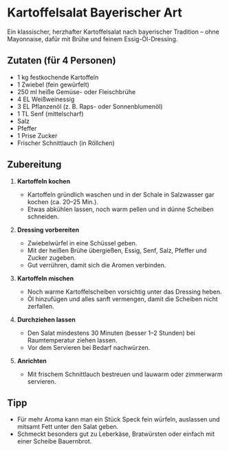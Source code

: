 # Kartoffelsalat Bayerischer Art

Ein klassischer, herzhafter Kartoffelsalat nach bayerischer Tradition – ohne Mayonnaise, dafür mit Brühe und feinem Essig-Öl-Dressing.

## Zutaten (für 4 Personen)

- 1 kg festkochende Kartoffeln
- 1 Zwiebel (fein gewürfelt)
- 250 ml heiße Gemüse- oder Fleischbrühe
- 4 EL Weißweinessig
- 3 EL Pflanzenöl (z. B. Raps- oder Sonnenblumenöl)
- 1 TL Senf (mittelscharf)
- Salz
- Pfeffer
- 1 Prise Zucker
- Frischer Schnittlauch (in Röllchen)

## Zubereitung

1. **Kartoffeln kochen**  
   - Kartoffeln gründlich waschen und in der Schale in Salzwasser gar kochen (ca. 20–25 Min.).
   - Etwas abkühlen lassen, noch warm pellen und in dünne Scheiben schneiden.

2. **Dressing vorbereiten**  
   - Zwiebelwürfel in eine Schüssel geben.  
   - Mit der heißen Brühe übergießen, Essig, Senf, Salz, Pfeffer und Zucker zugeben.  
   - Gut verrühren, damit sich die Aromen verbinden.

3. **Kartoffeln mischen**  
   - Noch warme Kartoffelscheiben vorsichtig unter das Dressing heben.  
   - Öl hinzufügen und alles sanft vermengen, damit die Scheiben nicht zerfallen.

4. **Durchziehen lassen**  
   - Den Salat mindestens 30 Minuten (besser 1–2 Stunden) bei Raumtemperatur ziehen lassen.  
   - Vor dem Servieren bei Bedarf nachwürzen.

5. **Anrichten**  
   - Mit frischem Schnittlauch bestreuen und lauwarm oder zimmerwarm servieren.

## Tipp
- Für mehr Aroma kann man ein Stück Speck fein würfeln, auslassen und mitsamt Fett unter den Salat geben.
- Schmeckt besonders gut zu Leberkäse, Bratwürsten oder einfach mit einer Scheibe Bauernbrot.
